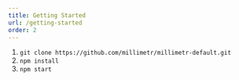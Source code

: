 ```yaml
---
title: Getting Started
url: /getting-started
order: 2
---
```


1. `git clone https://github.com/millimetr/millimetr-default.git`
2. `npm install`
3. `npm start`